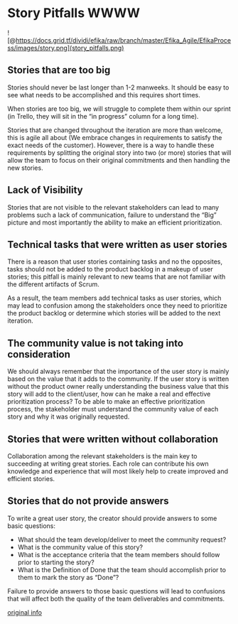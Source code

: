 
# Story Pitfalls WWWW

![@https://docs.grid.tf/dividi/efika/raw/branch/master/Efika_Agile/EfikaProcess/images/story.png](story_pitfalls.png)

## Stories that are too big

Stories should never be last longer than 1-2 manweeks.
It should be easy to see what needs to be accomplished and this requires short times. 

When stories are too big, we will struggle to complete them within our sprint (in Trello, they will sit in the “in progress” column for a long time).

Stories that are changed throughout the iteration are more than welcome, this is agile all about (We embrace changes in requirements to satisfy the exact needs of the customer). However, there is a way to handle these requirements by splitting the original story into two (or more) stories that will allow the team to focus on their original commitments and then handling the new stories. 

## Lack of Visibility

Stories that are not visible to the relevant stakeholders can lead to many problems such a lack of communication, failure to understand the “Big” picture and most importantly the ability to make an efficient prioritization.


## Technical tasks that were written as user stories

There is a reason that user stories containing tasks and no the opposites, tasks should not be added to the product backlog in a makeup of user stories; this pitfall is mainly relevant to new teams that are not familiar with the different artifacts of Scrum.

As a result, the team members add technical tasks as user stories, which may lead to confusion among the stakeholders once they need to prioritize the product backlog or determine which stories will be added to the next iteration.

## The community value is not taking into consideration

We should always remember that the importance of the user story is mainly based on the value that it adds to the community. If the user story is written without the product owner really understanding the business value that this story will add to the client/user, how can he make a real and effective prioritization process? To be able to make an effective prioritization process, the stakeholder must understand the community value of each story and why it was originally requested.

## Stories that were written without collaboration

Collaboration among the relevant stakeholders is the main key to succeeding at writing great stories. 
Each role can contribute his own knowledge and experience that will most likely help to create improved and efficient stories.

## Stories that do not provide answers

To write a great user story, the creator should provide answers to some basic questions:

- What should the team develop/deliver to meet the community request?
- What is the community value of this story?
- What is the acceptance criteria that the team members should follow prior to starting the story?
- What is the Definition of Done that the team should accomplish prior to them to mark the story as “Done”?

Failure to provide answers to those basic questions will lead to confusions that will affect both the quality of the team deliverables and commitments.

[original info](http://www.machtested.com/search/label/Scrum%20-%20User%20Stories)
